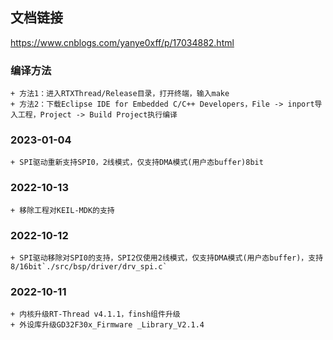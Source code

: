 ## 文档链接
https://www.cnblogs.com/yanye0xff/p/17034882.html

### 编译方法
    + 方法1：进入RTXThread/Release目录，打开终端，输入make
    + 方法2：下载Eclipse IDE for Embedded C/C++ Developers，File -> inport导入工程，Project -> Build Project执行编译
### 2023-01-04
    + SPI驱动重新支持SPI0，2线模式，仅支持DMA模式(用户态buffer)8bit
### 2022-10-13
    + 移除工程对KEIL-MDK的支持
### 2022-10-12
    + SPI驱动移除对SPI0的支持，SPI2仅使用2线模式，仅支持DMA模式(用户态buffer)，支持8/16bit`./src/bsp/driver/drv_spi.c`
### 2022-10-11
    + 内核升级RT-Thread v4.1.1，finsh组件升级
    + 外设库升级GD32F30x_Firmware _Library_V2.1.4